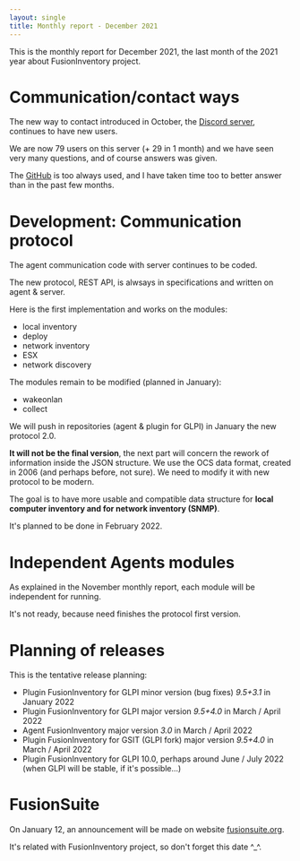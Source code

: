 ```yaml
---
layout: single
title: Monthly report - December 2021
---
```


This is the monthly report for December 2021, the last month of the 2021 year about FusionInventory project.


# Communication/contact ways

The new way to contact introduced in October, the [Discord server](https://discord.gg/Kj72FwAKTC), continues to have new users.

We are now 79 users on this server (+ 29 in 1 month) and we have seen very many questions, and of course answers was given.

The [GitHub](https://github.com/fusioninventory) is too always used, and I have taken time too to better answer than in the past few months.


# Development: Communication protocol

The agent communication code with server continues to be coded.

The new protocol, REST API, is alwsays in specifications and written on agent & server.

Here is the first implementation and works on the modules:
 * local inventory
 * deploy
 * network inventory
 * ESX
 * network discovery

The modules remain to be modified (planned in January):
 * wakeonlan
 * collect 

We will push in repositories (agent & plugin for GLPI) in January the new protocol 2.0.

**It will not be the final version**, the next part will concern the rework of information inside the JSON structure. We use the OCS data format, created in 2006 (and perhaps before, not sure). We need to modify it with new protocol to be modern.

The goal is to have more usable and compatible data structure for **local computer inventory and for network inventory (SNMP)**.

It's planned to be done in February 2022.


# Independent Agents modules

As explained in the November monthly report, each module will be independent for running.

It's not ready, because need finishes the protocol first version.


# Planning of releases

This is the tentative release planning:

 * Plugin FusionInventory for GLPI minor version (bug fixes) _9.5+3.1_ in January 2022
 * Plugin FusionInventory for GLPI major version _9.5+4.0_ in March / April 2022
 * Agent FusionInventory major version _3.0_ in March / April 2022
 * Plugin FusionInventory for GSIT (GLPI fork) major version _9.5+4.0_ in March / April 2022
 * Plugin FusionInventory for GLPI 10.0, perhaps around June / July 2022 (when GLPI will be stable, if it's possible...)


# FusionSuite

On January 12, an announcement will be made on website [fusionsuite.org](http://fusionsuite.org).

It's related with FusionInventory project, so don't forget this date ^_^.

